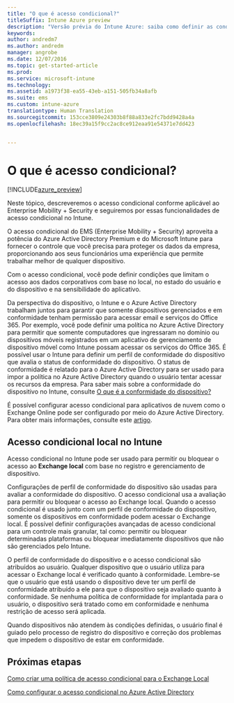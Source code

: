 ```yaml
---
title: "O que é acesso condicional?"
titleSuffix: Intune Azure preview
description: "Versão prévia do Intune Azure: saiba como definir as condições que usuários e dispositivos devem atender para acessar os recursos da empresa na versão prévia do Microsoft Intune Azure."
keywords: 
author: andredm7
ms.author: andredm
manager: angrobe
ms.date: 12/07/2016
ms.topic: get-started-article
ms.prod: 
ms.service: microsoft-intune
ms.technology: 
ms.assetid: a1973f38-ea55-43eb-a151-505fb34a8afb
ms.suite: ems
ms.custom: intune-azure
translationtype: Human Translation
ms.sourcegitcommit: 153cce3809e24303b8f88a833e2fc7bdd9428a4a
ms.openlocfilehash: 18ec39a15f9cc2ac8ce912eaa91e54371e7dd423


---
```


# <a name="what-is-conditional-access"></a>O que é acesso condicional?


[!INCLUDE[azure_preview](../includes/azure_preview.md)]


Neste tópico, descreveremos o acesso condicional conforme aplicável ao Enterprise Mobility + Security e seguiremos por essas funcionalidades de acesso condicional no Intune.

O acesso condicional do EMS (Enterprise Mobility + Security) aproveita a potência do Azure Active Directory Premium e do Microsoft Intune para fornecer o controle que você precisa para proteger os dados da empresa, proporcionando aos seus funcionários uma experiência que permite trabalhar melhor de qualquer dispositivo.

Com o acesso condicional, você pode definir condições que limitam o acesso aos dados corporativos com base no local, no estado do usuário e do dispositivo e na sensibilidade do aplicativo.

Da perspectiva do dispositivo, o Intune e o Azure Active Directory trabalham juntos para garantir que somente dispositivos gerenciados e em conformidade tenham permissão para acessar email e serviços do Office 365. Por exemplo, você pode definir uma política no Azure Active Directory para permitir que somente computadores que ingressaram no domínio ou dispositivos móveis registrados em um aplicativo de gerenciamento de dispositivo móvel como Intune possam acessar os serviços do Office 365. É possível usar o Intune para definir um perfil de conformidade do dispositivo que avalia o status de conformidade do dispositivo. O status de conformidade é relatado para o Azure Active Directory para ser usado para impor a política no Azure Active Directory quando o usuário tentar acessar os recursos da empresa. Para saber mais sobre a conformidade do dispositivo no Intune, consulte [O que é a conformidade do dispositivo?](/intune-azure/set-device-compliance/what-is-device-compliance)

É possível configurar acesso condicional para aplicativos de nuvem como o Exchange Online pode ser configurado por meio do Azure Active Directory. Para obter mais informações, consulte este [artigo](https://docs.microsoft.com/en-us/azure/active-directory/active-directory-conditional-access-azure-portal).

## <a name="on-premises-conditional-access-in-intune"></a>Acesso condicional local no Intune

Acesso condicional no Intune pode ser usado para permitir ou bloquear o acesso ao **Exchange local** com base no registro e gerenciamento de dispositivo.

Configurações de perfil de conformidade do dispositivo são usadas para avaliar a conformidade do dispositivo. O acesso condicional usa a avaliação para permitir ou bloquear o acesso ao Exchange local. Quando o acesso condicional é usado junto com um perfil de conformidade do dispositivo, somente os dispositivos em conformidade podem acessar o Exchange local. É possível definir configurações avançadas de acesso condicional para um controle mais granular, tal como: permitir ou bloquear determinadas plataformas ou bloquear imediatamente dispositivos que não são gerenciados pelo Intune.

O perfil de conformidade do dispositivo e o acesso condicional são atribuídos ao usuário. Qualquer dispositivo que o usuário utiliza para acessar o Exchange local é verificado quanto à conformidade. Lembre-se que o usuário que está usando o dispositivo deve ter um perfil de conformidade atribuído a ele para que o dispositivo seja avaliado quanto à conformidade. Se nenhuma política de conformidade for implantada para o usuário, o dispositivo será tratado como em conformidade e nenhuma restrição de acesso será aplicada.

Quando dispositivos não atendem às condições definidas, o usuário final é guiado pelo processo de registro do dispositivo e correção dos problemas que impedem o dispositivo de estar em conformidade.

## <a name="next-steps"></a>Próximas etapas

[Como criar uma política de acesso condicional para o Exchange Local](create-conditional-access-policy-for-exchange-on-premises.md)

[Como configurar o acesso condicional no Azure Active Directory](https://docs.microsoft.com/en-us/azure/active-directory/active-directory-conditional-access-azure-portal)



<!--HONumber=Feb17_HO3-->


